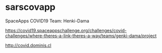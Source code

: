 # sarscovapp
SpaceApps COVID19 Team: Henki-Dama

https://covid19.spaceappschallenge.org/challenges/covid-challenges/where-theres-a-link-theres-a-way/teams/genki-dama/project



http://covid.dominis.cl


